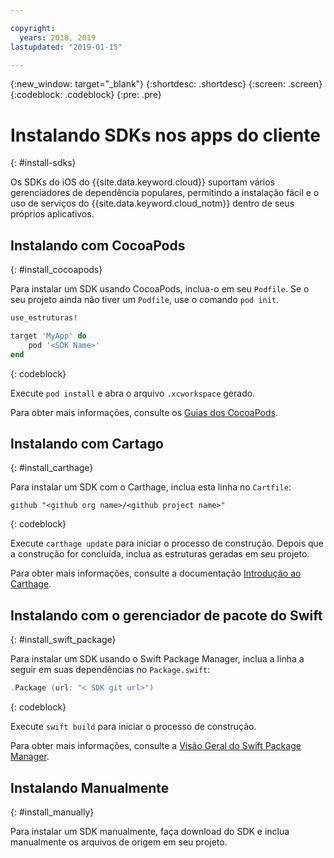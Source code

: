 ```yaml
---

copyright:
  years: 2018, 2019
lastupdated: "2019-01-15"

---
```


{:new_window: target="_blank"}
{:shortdesc: .shortdesc}
{:screen: .screen}
{:codeblock: .codeblock}
{:pre: .pre}

# Instalando SDKs nos apps do cliente
{: #install-sdks}

Os SDKs do iOS do {{site.data.keyword.cloud}} suportam vários gerenciadores de dependência populares, permitindo a instalação fácil e o uso de serviços do {{site.data.keyword.cloud_notm}} dentro de seus próprios aplicativos.

## Instalando com CocoaPods
{: #install_cocoapods}

Para instalar um SDK usando CocoaPods, inclua-o em seu `Podfile`. Se o seu projeto ainda não tiver um `Podfile`, use o comando `pod init`.
```ruby
use_estruturas!

target 'MyApp' do
    pod '<SDK Name>'
end
```
{: codeblock}

Execute `pod install` e abra o arquivo `.xcworkspace` gerado.

Para obter mais informações, consulte os [Guias dos CocoaPods](https://guides.cocoapods.org/using/index.html).

## Instalando com Cartago
{: #install_carthage}

Para instalar um SDK com o Carthage, inclua esta linha no `Cartfile`:
```
github "<github org name>/<github project name>"
```
{: codeblock}

Execute `carthage update` para iniciar o processo de construção. Depois que a construção for concluída, inclua as estruturas geradas em seu projeto. 

Para obter mais informações, consulte a documentação [Introdução ao Carthage](https://github.com/Carthage/Carthage#getting-started).

## Instalando com o gerenciador de pacote do Swift
{: #install_swift_package}

Para instalar um SDK usando o Swift Package Manager, inclua a linha a seguir em suas dependências no `Package.swift`:
```swift
.Package (url: "< SDK git url>")
```
{: codeblock}

Execute `swift build` para iniciar o processo de construção.

Para obter mais informações, consulte a [Visão Geral do Swift Package Manager](https://swift.org/package-manager/).

## Instalando Manualmente
{: #install_manually}

Para instalar um SDK manualmente, faça download do SDK e inclua manualmente os arquivos de origem em seu projeto.
